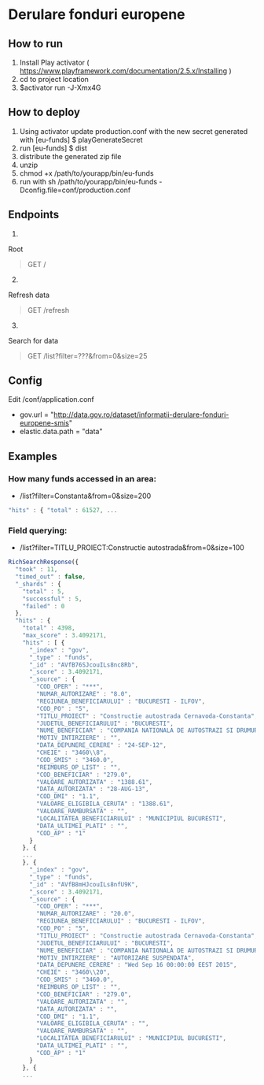 # Derulare fonduri europene

## How to run
1. Install Play activator ( https://www.playframework.com/documentation/2.5.x/Installing )
2. cd to project location
3. $activator run -J-Xmx4G

## How to deploy
1. Using activator update production.conf with the new secret generated with [eu-funds] $ playGenerateSecret
2. run [eu-funds] $ dist
3. distribute the generated zip file
4. unzip
5. chmod +x /path/to/yourapp/bin/eu-funds
6. run with sh /path/to/yourapp/bin/eu-funds -Dconfig.file=conf/production.conf 

## Endpoints
1. 
Root
> GET     /     

2. 
Refresh data
> GET     /refresh

3. 
Search for data
> GET     /list?filter=???&from=0&size=25


## Config

Edit /conf/application.conf
- gov.url = "http://data.gov.ro/dataset/informatii-derulare-fonduri-europene-smis"
- elastic.data.path = "data"

## Examples
### How many funds accessed in an area:
- /list?filter=Constanta&from=0&size=200
```javascript
"hits" : { "total" : 61527, ...
```

### Field querying:
- /list?filter=TITLU_PROIECT:Constructie autostrada&from=0&size=100
```javascript
RichSearchResponse({
  "took" : 11,
  "timed_out" : false,
  "_shards" : {
    "total" : 5,
    "successful" : 5,
    "failed" : 0
  },
  "hits" : {
    "total" : 4398,
    "max_score" : 3.4092171,
    "hits" : [ {
      "_index" : "gov",
      "_type" : "funds",
      "_id" : "AVfB76SJcouILs8nc8Rb",
      "_score" : 3.4092171,
      "_source" : {
        "COD_OPER" : "***",
        "NUMAR_AUTORIZARE" : "8.0",
        "REGIUNEA_BENEFICIARULUI" : "BUCURESTI - ILFOV",
        "COD_PO" : "5",
        "TITLU_PROIECT" : "Constructie autostrada Cernavoda-Constanta",
        "JUDETUL_BENEFICIARULUI" : "BUCURESTI",
        "NUME_BENEFICIAR" : "COMPANIA NATIONALA DE AUTOSTRAZI SI DRUMURI NATIONALE DIN ROMANIA",
        "MOTIV_INTIRZIERE" : "",
        "DATA_DEPUNERE_CERERE" : "24-SEP-12",
        "CHEIE" : "3460\\8",
        "COD_SMIS" : "3460.0",
        "REIMBURS_OP_LIST" : "",
        "COD_BENEFICIAR" : "279.0",
        "VALOARE_AUTORIZATA" : "1388.61",
        "DATA_AUTORIZATA" : "28-AUG-13",
        "COD_DMI" : "1.1",
        "VALOARE_ELIGIBILA_CERUTA" : "1388.61",
        "VALOARE_RAMBURSATA" : "",
        "LOCALITATEA_BENEFICIARULUI" : "MUNICIPIUL BUCURESTI",
        "DATA_ULTIMEI_PLATI" : "",
        "COD_AP" : "1"
      }
    }, {
    ...
    }, {
      "_index" : "gov",
      "_type" : "funds",
      "_id" : "AVfB8mHJcouILs8nfU9K",
      "_score" : 3.4092171,
      "_source" : {
        "COD_OPER" : "***",
        "NUMAR_AUTORIZARE" : "20.0",
        "REGIUNEA_BENEFICIARULUI" : "BUCURESTI - ILFOV",
        "COD_PO" : "5",
        "TITLU_PROIECT" : "Constructie autostrada Cernavoda-Constanta",
        "JUDETUL_BENEFICIARULUI" : "BUCURESTI",
        "NUME_BENEFICIAR" : "COMPANIA NATIONALA DE AUTOSTRAZI SI DRUMURI NATIONALE DIN ROMANIA",
        "MOTIV_INTIRZIERE" : "AUTORIZARE SUSPENDATA",
        "DATA_DEPUNERE_CERERE" : "Wed Sep 16 00:00:00 EEST 2015",
        "CHEIE" : "3460\\20",
        "COD_SMIS" : "3460.0",
        "REIMBURS_OP_LIST" : "",
        "COD_BENEFICIAR" : "279.0",
        "VALOARE_AUTORIZATA" : "",
        "DATA_AUTORIZATA" : "",
        "COD_DMI" : "1.1",
        "VALOARE_ELIGIBILA_CERUTA" : "",
        "VALOARE_RAMBURSATA" : "",
        "LOCALITATEA_BENEFICIARULUI" : "MUNICIPIUL BUCURESTI",
        "DATA_ULTIMEI_PLATI" : "",
        "COD_AP" : "1"
      }
    }, {
    ...
```
